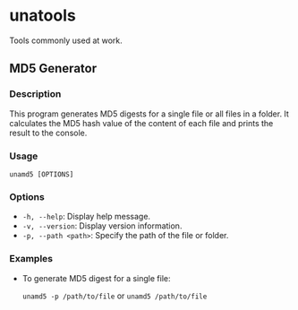 # unatools

Tools commonly used at work.

## MD5 Generator

### Description

This program generates MD5 digests for a single file or all files in a folder. It calculates the MD5 hash value of the content of each file and prints the result to the console.

### Usage

  `unamd5 [OPTIONS]`

### Options

- `-h, --help`: Display help message.
- `-v, --version`: Display version information.
- `-p, --path <path>`: Specify the path of the file or folder.

### Examples

- To generate MD5 digest for a single file:
  
  `unamd5 -p /path/to/file` or `unamd5 /path/to/file`
